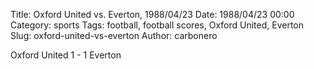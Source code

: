 Title: Oxford United vs. Everton, 1988/04/23
Date: 1988/04/23 00:00
Category: sports
Tags: football, football scores, Oxford United, Everton
Slug: oxford-united-vs-everton
Author: carbonero


Oxford United 1 - 1 Everton
